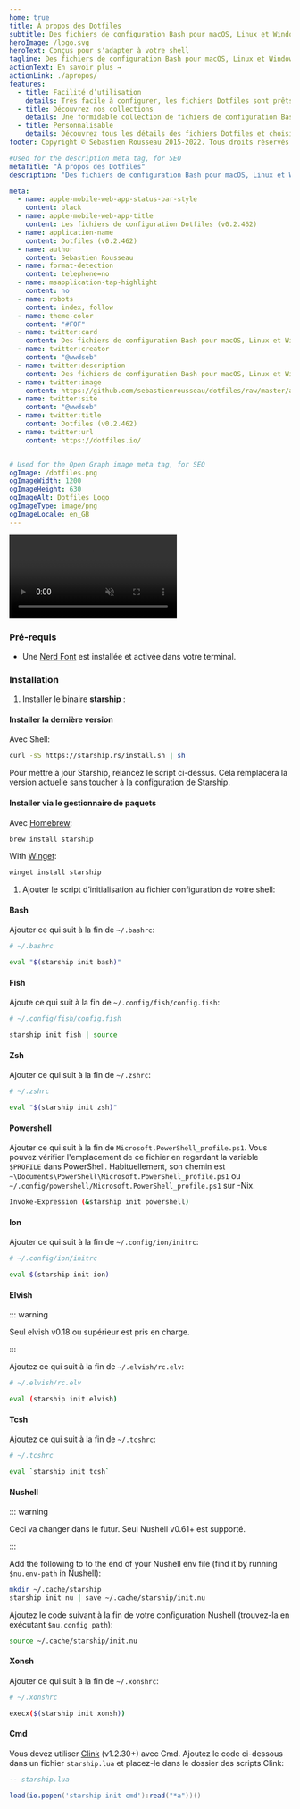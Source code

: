 ```yaml
---
home: true
title: À propos des Dotfiles
subtitle: Des fichiers de configuration Bash pour macOS, Linux et Windows. Adaptés à vos besoins et à votre usage.
heroImage: /logo.svg
heroText: Conçus pour s'adapter à votre shell
tagline: Des fichiers de configuration Bash pour macOS, Linux et Windows. Adaptés à vos besoins et à votre usage.
actionText: En savoir plus →
actionLink: ./apropos/
features:
  - title: Facilité d’utilisation
    details: Très facile à configurer, les fichiers Dotfiles sont prêts à l'emploi et idéals pour personnaliser votre shell et vos applications.
  - title: Découvrez nos collections
    details: Une formidable collection de fichiers de configuration Bash mise à votre disposition gratuitement et bien plus encore.
  - title: Personnalisable
    details: Découvrez tous les détails des fichiers Dotfiles et choisissez ceux que vous préférez.
footer: Copyright © Sebastien Rousseau 2015-2022. Tous droits réservés.

#Used for the description meta tag, for SEO
metaTitle: "À propos des Dotfiles"
description: "Des fichiers de configuration Bash pour macOS, Linux et Windows.Adaptés à vos besoins et à votre usage."

meta:
  - name: apple-mobile-web-app-status-bar-style
    content: black
  - name: apple-mobile-web-app-title
    content: Les fichiers de configuration Dotfiles (v0.2.462)
  - name: application-name
    content: Dotfiles (v0.2.462)
  - name: author
    content: Sebastien Rousseau
  - name: format-detection
    content: telephone=no
  - name: msapplication-tap-highlight
    content: no
  - name: robots
    content: index, follow
  - name: theme-color
    content: "#F0F"
  - name: twitter:card
    content: Des fichiers de configuration Bash pour macOS, Linux et Windows. Adaptés à vos besoins et à votre usage.
  - name: twitter:creator
    content: "@wwdseb"
  - name: twitter:description
    content: Des fichiers de configuration Bash pour macOS, Linux et Windows. Adaptés à vos besoins et à votre usage.
  - name: twitter:image
    content: https://github.com/sebastienrousseau/dotfiles/raw/master/assets/dotfiles.svg
  - name: twitter:site
    content: "@wwdseb"
  - name: twitter:title
    content: Dotfiles (v0.2.462)
  - name: twitter:url
    content: https://dotfiles.io/


# Used for the Open Graph image meta tag, for SEO
ogImage: /dotfiles.png
ogImageWidth: 1200
ogImageHeight: 630
ogImageAlt: Dotfiles Logo
ogImageType: image/png
ogImageLocale: en_GB
---
```



<div class="center">
  <video class="demo-video" muted autoplay loop playsinline>
    <source src="/demo.webm" type="video/webm">
    <source src="/demo.mp4" type="video/mp4">
  </video>
</div>

### Pré-requis

- Une [Nerd Font](https://www.nerdfonts.com/) est installée et activée dans votre terminal.

### Installation

1. Installer le binaire **starship** :

#### Installer la dernière version

   Avec Shell:

   ```sh
   curl -sS https://starship.rs/install.sh | sh
   ```

   Pour mettre à jour Starship, relancez le script ci-dessus. Cela remplacera la version actuelle sans toucher à la configuration de Starship.

#### Installer via le gestionnaire de paquets

   Avec [Homebrew](https://brew.sh/):

   ```sh
   brew install starship
   ```

   With [Winget](https://github.com/microsoft/winget-cli):

   ```powershell
   winget install starship
   ```

1. Ajouter le script d’initialisation au fichier configuration de votre shell:

#### Bash

   Ajouter ce qui suit à la fin de `~/.bashrc`:

   ```sh
   # ~/.bashrc

   eval "$(starship init bash)"
   ```

#### Fish

   Ajoute ce qui suit à la fin de `~/.config/fish/config.fish`:

   ```sh
   # ~/.config/fish/config.fish

   starship init fish | source
   ```

#### Zsh

   Ajouter ce qui suit à la fin de `~/.zshrc`:

   ```sh
   # ~/.zshrc

   eval "$(starship init zsh)"
   ```

#### Powershell

   Ajouter ce qui suit à la fin de `Microsoft.PowerShell_profile.ps1`. Vous pouvez vérifier l'emplacement de ce fichier en regardant la variable `$PROFILE` dans PowerShell. Habituellement, son chemin est `~\Documents\PowerShell\Microsoft.PowerShell_profile.ps1` ou `~/.config/powershell/Microsoft.PowerShell_profile.ps1` sur -Nix.

   ```sh
   Invoke-Expression (&starship init powershell)
   ```

#### Ion

   Ajouter ce qui suit à la fin de `~/.config/ion/initrc`:

   ```sh
   # ~/.config/ion/initrc

   eval $(starship init ion)
   ```

#### Elvish

   ::: warning

   Seul elvish v0.18 ou supérieur est pris en charge.

   :::

   Ajoutez ce qui suit à la fin de `~/.elvish/rc.elv`:

   ```sh
   # ~/.elvish/rc.elv

   eval (starship init elvish)
   ```

#### Tcsh

   Ajoutez ce qui suit à la fin de `~/.tcshrc`:

   ```sh
   # ~/.tcshrc

   eval `starship init tcsh`
   ```

#### Nushell

   ::: warning

   Ceci va changer dans le futur. Seul Nushell v0.61+ est supporté.

   :::

   Add the following to to the end of your Nushell env file (find it by running `$nu.env-path` in Nushell):

   ```sh
   mkdir ~/.cache/starship
   starship init nu | save ~/.cache/starship/init.nu
   ```

   Ajoutez le code suivant à la fin de votre configuration Nushell (trouvez-la en exécutant `$nu.config path`):

   ```sh
   source ~/.cache/starship/init.nu
   ```

#### Xonsh

   Ajouter ce qui suit à la fin de `~/.xonshrc`:

   ```sh
   # ~/.xonshrc

   execx($(starship init xonsh))
   ```

#### Cmd

   Vous devez utiliser [Clink](https://chrisant996.github.io/clink/clink.html) (v1.2.30+) avec Cmd. Ajoutez le code ci-dessous dans un fichier `starship.lua` et placez-le dans le dossier des scripts Clink:

   ```lua
   -- starship.lua

   load(io.popen('starship init cmd'):read("*a"))()
   ```
